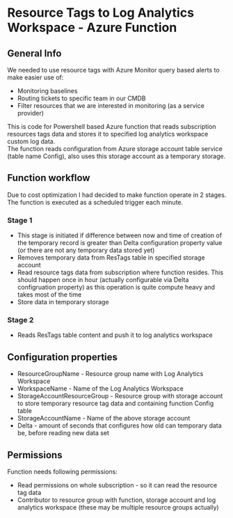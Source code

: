 # Resource Tags to Log Analytics Workspace - Azure Function

## General Info

We needed to use resource tags with Azure Monitor query based alerts to make easier use of:  
* Monitoring baselines
* Routing tickets to specific team in our CMDB
* Filter resources that we are interested in monitoring (as a service provider)

This is code for Powershell based Azure function that reads subscription resources tags data and stores it to specified log analytics workspace custom log data.  
The function reads configuration from Azure storage account table service (table name Config), also uses this storage account as a temporary storage.

## Function workflow

Due to cost optimization I had decided to make function operate in 2 stages.
The function is executed as a scheduled trigger each minute.

### Stage 1

* This stage is initiated if difference between now and time of creation of the temporary record is greater than Delta configuration property value (or there are not any temporary data stored yet)
* Removes temporary data from ResTags table in specified storage account
* Read resource tags data from subscription where function resides. This should happen once in hour (actually configurable via Delta configruation property) as this operation is quite compute heavy and takes most of the time
* Store data in temporary storage

### Stage 2
* Reads ResTags table content and push it to log analytics workspace

## Configuration properties

* ResourceGroupName - Resource group name with Log Analytics Workspace
* WorkspaceName - Name of the Log Analytics Workspace
* StorageAccountResourceGroup - Resource group with storage account to store temporary resource tag data and containing function Config table
* StorageAccountName - Name of the above storage account
* Delta - amount of seconds that configures how old can temporary data be, before reading new data set

## Permissions

Function needs following permissions:

* Read permissions on whole subscription - so it can read the resource tag data
* Contributor to resource group with function, storage account and log analytics workspace (these may be multiple resource groups actually)
